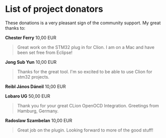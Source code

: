 List of project donators
===

These donations is a very pleasant sign of the community support. My great thanks to:

**Chester Ferry** 10,00 EUR
> Great work on the STM32 plug in for Clion. I am on a Mac and have been set free from Eclipse!

**Jong Sub Yun** 10,00 EUR
>	Thanks for the great tool. I'm so excited to be able to use Clion for stm32 projects.

**Reibl János Dáneil** 10,00 EUR

**Lobaro UG** 50,00 EUR
>	Thank you for your great CLion OpenOCD Integration. Greetings from Hamburg, Germany.

**Radoslaw Szambelan** 10,00 EUR
> Great job on the plugin. Looking forward to more of the good stuff!

